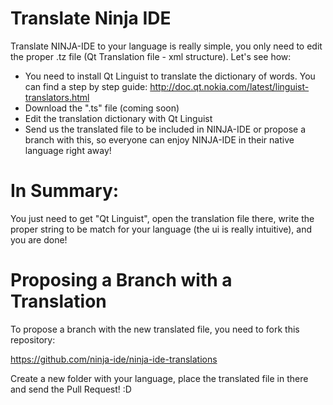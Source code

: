 Translate Ninja IDE
===================
Translate NINJA-IDE to your language is really simple, you only need to edit the proper .tz file (Qt Translation file - xml structure). Let's see how:

  * You need to install Qt Linguist to translate the dictionary of words. You can find a step by step guide: http://doc.qt.nokia.com/latest/linguist-translators.html
  * Download the ".ts" file (coming soon)
  * Edit the translation dictionary with Qt Linguist
  * Send us the translated file to be included in NINJA-IDE or propose a branch with this, so everyone can enjoy NINJA-IDE in their native language right away!

In Summary:
===========
You just need to get "Qt Linguist", open the translation file there, write the proper string to be match for your language (the ui is really intuitive), and you are done!

Proposing a Branch with a Translation
=====================================
To propose a branch with the new translated file, you need to fork this repository:

https://github.com/ninja-ide/ninja-ide-translations

Create a new folder with your language, place the translated file in there and send the Pull Request! :D
